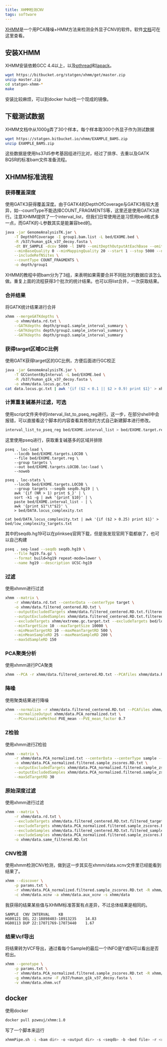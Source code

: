 ```yaml
---
title: XHMM检测CNV
tags: software
---
```




[XHMM](https://bitbucket.org/statgen/xhmm/src/master/)是一个用PCA降噪+HMM方法来检测全外显子CNV的软件。软件[文档](https://statgen.bitbucket.io/xhmm/tutorial.html)可在这里查看。



## 安装XHMM

XHMM安装依赖GCC 4.4以上，以及[pthread](https://hpc-tutorials.llnl.gov/posix/)和[lapack](http://www.netlib.org/lapack/)。

```bash
wget https://bitbucket.org/statgen/xhmm/get/master.zip
unzip master.zip
cd statgen-xhmm-*
make
```

安装比较麻烦，可以到docker hub找一个现成的镜像。



## 下载测试数据

XHMM文档中从1000g弄了30个样本，每个样本取300个外显子作为测试数据
```bash
wget https://statgen.bitbucket.io/xhmm/EXAMPLE_BAMS.zip
unzip EXAMPLE_BAMS.zip
```

这些数据是使用hs37d5参考基因组进行比对，经过了排序、去重以及GATK BQSR的标准bam文件准备流程。



## XHMM标准流程

### 获得覆盖深度
使用GATK3获得覆盖深度。由于GATK4的DepthOfCoverage与GATK3有较大差异，如--countType不能选择COUNT_FRAGMENTS等，这里还是使用GATK3进行。注意XHMM提供了一个interval_list，但我们日常使用还是习惯用bed格式多一点，而GATK的-L参数其实是能兼容bed的。

```bash
java -jar GenomeAnalysisTK.jar \
	-T DepthOfCoverage -I group1.bam.list -L bed/EXOME.bed \
	-R /b37/human_g1k_v37_decoy.fasta \
	-dt BY_SAMPLE -dcov 5000 -l INFO --omitDepthOutputAtEachBase --omitLocusTable \
	--minBaseQuality 0 --minMappingQuality 20 --start 1 --stop 5000 --nBins 200 \
	--includeRefNSites \
	--countType COUNT_FRAGMENTS \
	-o depth/group1
```

XHMM的教程中把bam分为了3组，来表明如果需要合并不同批次的数据应该怎么做。重复上面的流程获得3个批次的统计结果。也可以将list合并，一次获取结果。



### 合并结果

将GATK统计结果进行合并
```bash
xhmm --mergeGATKdepths \
	-o xhmm/data.rd.txt \
	--GATKdepths depth/group1.sample_interval_summary \
	--GATKdepths depth/group2.sample_interval_summary \
	--GATKdepths depth/group3.sample_interval_summary
```



### 获得target区域GC比例

使用GATK获得target区的GC比例，方便后面进行GC校正
```bash
java -jar GenomeAnalysisTK.jar \
	-T GCContentByInterval -L bed/EXOME.bed \
	-R /b37/human_g1k_v37_decoy.fasta \
	-o xhmm/data.locus.gc.txt
cat data.locus.gc.txt | awk '{if ($2 < 0.1 || $2 > 0.9) print $1}' > xhmm/extreme.gc.target.txt
```



### 计算重复碱基并过滤，可选

使用script文件夹中的interval_list_to_pseq_reg进行。这一步，在部分shell中会报错，可以直接看这个脚本的内容查看其修改的方式自己新建脚本进行修改。
```bash
interval_list_to_pseq_reg bed/EXOME.interval_list > bed/EXOME.target.reg
```

这里使用pseq进行，获取重复碱基多的区域并排除
```
pseq . loc-load \
	--locdb bed/EXOME.targets.LOCDB \
	--file bed/EXOME.target.reg \
	--group targets \
	--out bed/EXOME.targets.LOCDB.loc-load \
	--noweb

pseq . loc-stats \
	--locdb bed/EXOME.targets.LOCDB \
	--group targets --seqdb seqdb.hg19 | \
	awk '{if (NR > 1) print $_}' | \
	sort -k1 -g | awk '{print $10}' | \
	paste bed/EXOME.interval_list - | \
	awk '{print $1"\t"$2}' \
	> bed/DATA.locus_complexity.txt

cat bed/DATA.locus_complexity.txt | awk '{if ($2 > 0.25) print $1}' > bed/low_complexity_targets.txt
```



其中的seqdb.hg19可以在plinkseq官网下载，但是我发现官网下载都崩了，也可以自己构建

```bash
pseq . seq-load --seqdb seqdb.hg19 \
	--file hg19.fa.gz \
	--format build=hg19 repeat-mode=lower \
	--name hg19 --description UCSC-hg19
```




### 过滤

使用xhmm进行过滤

```bash
xhmm --matrix \
	-r xhmm/data.rd.txt --centerData --centerType target \
	-o xhmm/data.filtered_centered.RD.txt \
	--outputExcludedTargets xhmm/data.filtered_centered.RD.txt.filtered_targets.txt \
	--outputExcludedSamples xhmm/data.filtered_centered.RD.txt.filtered_samples.txt \
	--excludeTargets xhmm/extreme.gc.target.txt --excludeTargets bed/low_complexity_targets.txt \
	--minTargetSize 10 --maxTargetSize 10000 \
	--minMeanTargetRD 10 --maxMeanTargetRD 500 \
	--minMeanSampleRD 25 --maxMeanSampleRD 200 \
	--maxSdSampleRD 150
```



### PCA聚类分析

使用xhmm进行PCA聚类
```bash
xhmm --PCA -r xhmm/data.filtered_centered.RD.txt --PCAfiles xhmm/data.RD.PCA
```



### 降噪

使用聚类结果进行降噪
```bash
xhmm --normalize -r xhmm/data.filtered_centered.RD.txt --PCAfiles xhmm/data.RD.PCA \
	--normalizeOutput xhmm/data.PCA_normalized.txt \
	--PCnormalizeMethod PVE_mean --PVE_mean_factor 0.7
```



### Z检验

使用xhmm进行Z检验
```bash
xhmm --matrix \
	-r xhmm/data.PCA_normalized.txt --centerData --centerType sample --zScoreData \
	-o xhmm/data.PCA_normalized.filtered.sample_zscores.RD.txt \
	--outputExcludedTargets xhmm/data.PCA_normalized.filtered.sample_zscores.RD.txt.filtered_targets.txt \
	--outputExcludedSamples xhmm/data.PCA_normalized.filtered.sample_zscores.RD.txt.filtered_samples.txt \
	--maxSdTargetRD 30
```



### 原始深度过滤

使用xhmm进行过滤
```bash
xhmm --matrix \
	-r xhmm/data.rd.txt \
	--excludeTargets xhmm/data.filtered_centered.RD.txt.filtered_targets.txt \
	--excludeTargets xhmm/data.PCA_normalized.filtered.sample_zscores.RD.txt.filtered_targets.txt \
	--excludeSamples xhmm/data.filtered_centered.RD.txt.filtered_samples.txt \
	--excludeSamples xhmm/data.PCA_normalized.filtered.sample_zscores.RD.txt.filtered_samples.txt \
	-o xhmm/data.same_filtered.RD.txt
```



### CNV检测

使用xhmm检测CNV检测，做到这一步其实在xhmm/data.xcnv文件里已经能看到结果了。
```bash
xhmm --discover \
	-p params.txt \
	-r xhmm/data.PCA_normalized.filtered.sample_zscores.RD.txt -R xhmm/data.same_filtered.RD.txt \
	-c xhmm/data.xcnv -a xhmm/data.aux_xcnv -s xhmm/data
```

我获得的结果某些值与XHMM标准答案有点差异，不过总体结果是相同的。
```
SAMPLE	CNV	INTERVAL	KB
HG00121	DEL	22:18898403-18913235	14.83
HG00113	DUP	22:17071769-17073440	1.67
```



### 结果Vcf导出

将结果转为VCF导出，通过看每个Sample的最后一个INFO是Y或N可以看出是否检出。
```bash
xhmm --genotype \
	-p params.txt \
	-r xhmm/data.PCA_normalized.filtered.sample_zscores.RD.txt -R xhmm/data.same_filtered.RD.txt \
	-g xhmm/data.xcnv -F /b37/human_g1k_v37_decoy.fasta \
	-v xhmm/data.xhmm.vcf
```



## docker

使用docker
```bash
docker pull pzweuj/xhmm:1.0
```

写了一个脚本来运行
```bash
xhmmPipe.sh -i <bam dir> -o <output dir> -s <seqdb> -b <bed file> -r <ref.fa>
```
